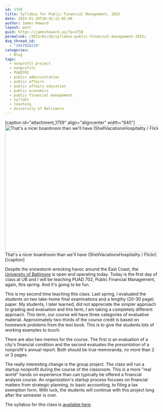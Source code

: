 ```yaml
---
id: 1758
title: Syllabus for Public Financial Management, 2015
date: 2015-01-26T16:42:12-05:00
author: James Howard
layout: post
guid: https://jameshoward.us/?p=1758
permalink: /2015/01/26/syllabus-public-financial-management-2015/
dsq_thread_id:
  - "3457928219"
categories:
  - Blog
tags:
  - nonprofit project
  - nonprofits
  - PUAD702
  - public administration
  - public affairs
  - public affairs education
  - public economics
  - public financial management
  - syllabi
  - teaching
  - University of Baltimore
---
```

[caption id="attachment_1759" align="aligncenter" width="640"]<a href="https://jameshoward.us/wp-content/uploads/2015/01/7143277339_119f20d696_z.jpg"><img src="https://jameshoward.us/wp-content/uploads/2015/01/7143277339_119f20d696_z.jpg" alt="That&#039;s a nicer boardroom than we&#039;ll have (ShellVacationsHospitality / Flickr)" width="640" height="419" class="size-full wp-image-1759" /></a> That's a nicer boardroom than we'll have (ShellVacationsHospitality / Flickr)[/caption]

Despite the snowstorm wrecking havoc around the East Coast, the [University of Baltimore](http://www.ubalt.edu) is open and operating today.  Today is the first day of class at UB and I will be teaching PUAD 702, Public Financial Management, again, this spring.  And it's going to be fun.

This is my second time teaching this class.  Last spring, I evaluated the students on two take-home final examinations and a lengthy (20-30 page) paper.  My students, I later learned, did not appreciate the simpler approach to grading and evaluation and this term, I am taking a completely different approach.  This term, our course will have three categories of evaluative material.  Approximately two-thirds of the course credit is based on homework problems from the text book.  This is to give the students lots of working examples to touch.  

There are also two memos for the course.  The first is an evaluation of a city's financial condition and the second evaluates the _presentation_ of a nonprofit's annual report.  Both should be true memoranda, no more than 2 or 3 pages.

The really interesting change is the group project.  The class will run a startup nonprofit during the course of the classroom.  This is a more "real world" hands on experience than can typically be offered a financial analysis course.  An organization's startup process focuses on financial matters from strategic planning, to basic accounting, to filing a tax exemption form.  With luck, the students will continue with this project long after the semester is over. 

The syllabus for this class is [available here](https://jameshoward.us/wp-content/uploads/2015/01/PUAD702-Syllabus-2015.pdf).
